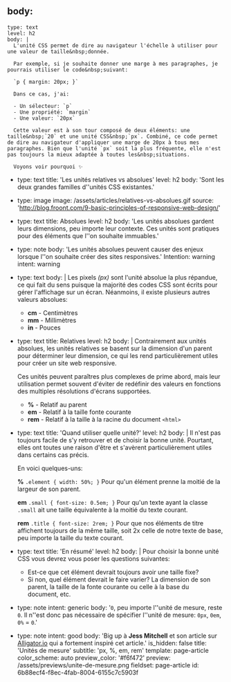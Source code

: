 body:
  -
    type: text
    level: h2
    body: |
      L'unité CSS permet de dire au navigateur l'échelle à utiliser pour une valeur de taille&nbsp;donnée.
            
      Par exemple, si je souhaite donner une marge à mes paragraphes, je pourrais utiliser le code&nbsp;suivant:
            
      `p { margin: 20px; }`
            
      Dans ce cas, j'ai:
      
      - Un sélecteur: `p`
      - Une propriété: `margin`
      - Une valeur: `20px`
            
      Cette valeur est à son tour composé de deux éléments: une taille&nbsp;`20` et une unité CSS&nbsp;`px`. Combiné, ce code permet de dire au navigateur d'appliquer une marge de 20px à tous mes paragraphes. Bien que l'unité `px` soit la plus fréquente, elle n'est pas toujours la mieux adaptée à toutes les&nbsp;situations.
      
      Voyons voir pourquoi ✨
  -
    type: text
    title: 'Les unités relatives vs absolues'
    level: h2
    body: 'Sont les deux grandes familles d''unités CSS&nbsp;existantes.'
  -
    type: image
    image: /assets/articles/relatives-vs-absolues.gif
    source: 'http://blog.froont.com/9-basic-principles-of-responsive-web-design/'
  -
    type: text
    title: Absolues
    level: h2
    body: 'Les unités absolues gardent leurs dimensions, peu importe leur contexte. Ces unités sont pratiques pour des éléments que l''on souhaite&nbsp;immuables.'
  -
    type: note
    body: 'Les unités absolues peuvent causer des enjeux lorsque l''on souhaite créer des sites responsives.'
    Intention: warning
    intent: warning
  -
    type: text
    body: |
      Les pixels *(px)* sont l'unité absolue la plus répandue, ce qui fait du sens puisque la majorité des codes CSS sont écrits pour gérer l'affichage sur un écran. Néanmoins, il existe plusieurs autres valeurs&nbsp;absolues:
      
      - **cm** - Centimètres
      - **mm** - Millimètres
      - **in** - Pouces
  -
    type: text
    title: Relatives
    level: h2
    body: |
      Contrairement aux unités absolues, les unités relatives se basent sur la dimension d'un parent pour déterminer leur dimension, ce qui les rend particulièrement utiles pour créer un site web&nbsp;responsive.
      
      Ces unités peuvent paraîtres plus complexes de prime abord, mais leur utilisation permet souvent d'éviter de redéfinir des valeurs en fonctions des multiples résolutions d'écrans&nbsp;supportées.
      
      - **%** -&nbsp;Relatif au parent
      - **em** - Relatif à la taille fonte&nbsp;courante
      - **rem** - Relatif à la taille à la racine du document `<html>`
  -
    type: text
    title: 'Quand utiliser quelle unité?'
    level: h2
    body: |
      Il n'est pas toujours facile de s'y retrouver et de choisir la bonne unité. Pourtant, elles ont toutes une raison d'être et s'avèrent particulièrement utiles dans certains cas&nbsp;précis.
      
      En voici quelques-uns:
      
      **%** `.element { width: 50%; }`
      Pour qu'un élément prenne la moitié de la largeur de son&nbsp;parent.
      
      **em** `.small { font-size: 0.5em; }`
      Pour qu'un texte ayant la classe `.small` ait une taille équivalente à la moitié du texte&nbsp;courant.
      
      **rem** `.title { font-size: 2rem; }`
      Pour que nos éléments de titre affichent toujours de la même taille, soit 2x celle de notre texte de base, peu importe la taille du texte&nbsp;courant.
  -
    type: text
    title: 'En résumé'
    level: h2
    body: |
      Pour choisir la bonne unité CSS vous devrez vous poser les questions suivantes:
      
      - Est-ce que cet élément devrait toujours avoir une taille fixe?
      - Si non, quel élément devrait le faire varier? La dimension de son parent, la taille de la fonte courante ou celle à la base du document,&nbsp;etc.
  -
    type: note
    intent: generic
    body: '`0`, peu importe l''unité de mesure, reste `0`. Il n''est donc pas nécessaire de spécifier l''unité de mesure: `0px`, `0em`, `0%` =&nbsp;`0`.'
  -
    type: note
    intent: good
    body: 'Big up à **Jess Mitchell** et son article sur [Alligator.io](https://alligator.io/css/css-units-explained/) qui a fortement inspiré cet&nbsp;article.'
is_hidden: false
title: 'Unités de mesure'
subtitle: 'px, %, em, rem'
template: page-article
color_scheme: auto
preview_color: '#f6f472'
preview: /assets/previews/unite-de-mesure.png
fieldset: page-article
id: 6b88ecf4-f8ec-4fab-8004-6155c7c5903f
